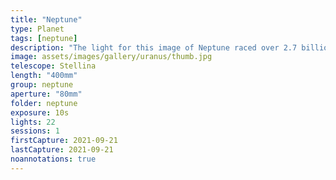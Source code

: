 ```yaml
---
title: "Neptune"
type: Planet
tags: [neptune]
description: "The light for this image of Neptune raced over 2.7 billion miles to reach Earth."
image: assets/images/gallery/uranus/thumb.jpg
telescope: Stellina
length: "400mm"
group: neptune
aperture: "80mm"
folder: neptune
exposure: 10s
lights: 22
sessions: 1
firstCapture: 2021-09-21 
lastCapture: 2021-09-21
noannotations: true
---
```

